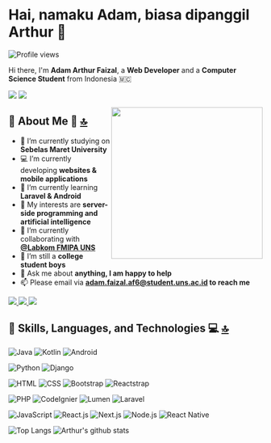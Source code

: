 <!--
**AdamArthurF/adamarthurf** is a ✨ _special_ ✨ repository because its `README.md` (this file) appears on your GitHub profile.
Here are some ideas to get you started:
-->
# Hai, namaku Adam, biasa dipanggil Arthur 👋

![Profile views](https://gpvc.arturio.dev/adamarthurf) 

Hi there, I'm **Adam Arthur Faizal**, a **Web Developer** and a **Computer Science Student** from Indonesia 🇲🇨

<p>
  <a><img src="https://img.shields.io/badge/linux-black?logo=linux&logoColor=white&style=for-the-badge" /></a>
  <a><img src="https://img.shields.io/badge/ubuntu-%23FF5722.svg?logo=ubuntu&logoColor=white&style=for-the-badge" /></a>
</p>
<img width="300" align="right" src="https://i.imgur.com/7oogSly.png">

## 📝 About Me 💬 [🔝](#hai-namaku-adam-biasa-dipanggil-arthur-)
- 🔭 I’m currently studying on **Sebelas Maret University**
- 💻 I’m currently developing **websites & mobile applications**
- 🌱 I’m currently learning **Laravel & Android**
- 🤔 My interests are **server-side programming and artificial intelligence**
- 👯 I’m currently collaborating with [**@Labkom FMIPA UNS**](https://github.com/labkom-mipa-uns)
- 💼 I’m still a **college student boys**
- 💬 Ask me about **anything, I am happy to help**
- 📫 Please email via **adam.faizal.af6@student.uns.ac.id to reach me**
<p>
  <a href="https://wa.me/6281234535633?text=Halooo">
    <img src="https://img.shields.io/badge/WHATSAPP-%2325D366.svg?&style=for-the-badge&logo=whatsapp&logoColor=white" />    
  </a>
  <a href="https://instagram.com/adam.arthur_f" target="_blank">
    <img src="https://img.shields.io/badge/instagram-%23E4405F.svg?&style=for-the-badge&logo=instagram&logoColor=white" />        
  </a>
  <a href="mailto:adam.faizal.af6@student.uns.ac.id">
    <img src="https://img.shields.io/badge/gmail-D14836?&style=for-the-badge&logo=gmail&logoColor=white" />
  </a>
</p>

## 🚀 Skills, Languages, and Technologies 💻 [🔝](#hai-namaku-adam-biasa-dipanggil-arthur-)
![Java](https://img.shields.io/badge/java-%23ED8B00.svg?&style=for-the-badge&logo=java&logoColor=white) ![Kotlin](https://img.shields.io/badge/kotlin-%230095D5.svg?&style=for-the-badge&logo=kotlin&logoColor=white) ![Android](https://img.shields.io/badge/Android-3DDC84?logo=android&logoColor=white&style=for-the-badge)

![Python](https://img.shields.io/badge/python%20-%2314354C.svg?&style=for-the-badge&logo=python&logoColor=white) ![Django](https://img.shields.io/badge/django%20-%23092E20.svg?&style=for-the-badge&logo=django&logoColor=white)

![HTML](https://img.shields.io/badge/html5%20-%23E34F26.svg?&style=for-the-badge&logo=html5&logoColor=white) ![CSS](https://img.shields.io/badge/css3%20-%231572B6.svg?&style=for-the-badge&logo=css3&logoColor=white) ![Bootstrap](https://img.shields.io/badge/bootstrap%20-%23563D7C.svg?&style=for-the-badge&logo=bootstrap&logoColor=white) ![Reactstrap](https://img.shields.io/badge/reactstrap%20-%23404d59.svg?&style=for-the-badge&logo=react&logoColor=white)

![PHP](https://img.shields.io/badge/php-%23777BB4.svg?&style=for-the-badge&logo=php&logoColor=white) ![CodeIgnier](https://img.shields.io/badge/-CodeIgniter-black?style=for-the-badge&logo=codeigniter) ![Lumen](https://img.shields.io/badge/-Lumen%20-%23FF2D20.svg?style=for-the-badge&logo=lumen&logoColor=white) ![Laravel](https://img.shields.io/badge/laravel%20-%23FF2D20.svg?&style=for-the-badge&logo=laravel&logoColor=white)

![JavaScript](https://img.shields.io/badge/javascript%20-%23323330.svg?&style=for-the-badge&logo=javascript&logoColor=%23F7DF1E) ![React.js](https://img.shields.io/badge/react.js%20-%2320232a.svg?&style=for-the-badge&logo=react&logoColor=%2361DAFB) ![Next.js](https://img.shields.io/badge/next.js%20-%2320232a.svg?&style=for-the-badge&logo=next.js&logoColor=%2361DAFB) ![Node.js](https://img.shields.io/badge/node.js%20-%2343853D.svg?&style=for-the-badge&logo=node.js&logoColor=white) ![React Native](https://img.shields.io/badge/react_native%20-%2320232a.svg?&style=for-the-badge&logo=react&logoColor=%2361DAFB)

![Top Langs](https://github-readme-stats.vercel.app/api/top-langs/?username=adamarthurf&layout=compact&theme=tokyonight)
![Arthur's github stats](https://github-readme-stats.vercel.app/api?username=adamarthurf&show_icons=true&theme=tokyonight)

<!--
- 👯 I’m currently collaborating with ...
- 🤔 I’m looking for help with ...
- 💬 Ask me about ...
- 📫 How to reach me: ...
- 😄 Pronouns: ...
- ⚡ Fun fact: ...
-->
